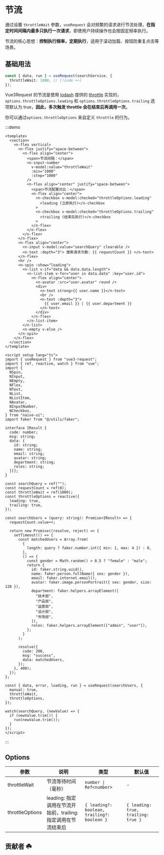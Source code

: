 # 节流

通过设置 `throttleWait` 参数，`useRequest` 会对频繁的请求进行节流处理，**在指定时间间隔内最多只执行一次请求**，即使用户持续操作也会按固定频率执行。

节流的核心思想：**控制执行频率，定期执行**，适用于滚动加载、按钮防重复点击等场景。

## 基础用法

```ts
const { data, run } = useRequest(searchService, {
  throttleWait: 1000, // [!code ++]
});
```

Vue3Request 的节流是使用 [lodash](https://lodash.com/) 提供的 [throttle](https://lodash.com/docs/4.17.15#throttle) 实现的，`options.throttleOptions.leading` 和 `options.throttleOptions.trailing` 选项默认为 true，**因此，多次触发 throttle 会在结束后再调用一次**。

你可以通过`options.throttleOptions` 来自定义 `throttle` 的行为。

:::demo

```vue
<template>
  <section>
    <n-flex vertical>
      <n-flex justify="space-between">
        <n-flex align="center">
          <span>节流间隔：</span>
          <n-input-number
            v-model:value="throttleWait"
            :min="1000"
            :step="1000"
          />
          <n-flex align="center" justify="space-between">
            <span>节流配置对比：</span>
            <n-flex align="center">
              <n-checkbox v-model:checked="throttleOptions.leading"
                >leading (立即执行)</n-checkbox
              >
              <n-checkbox v-model:checked="throttleOptions.trailing"
                >trailing (结束后执行)</n-checkbox
              >
            </n-flex>
          </n-flex>
        </n-flex>
      </n-flex>
      <n-flex align="center">
        <n-input v-model:value="searchQuery" clearable />
        <n-text :depth="3"> 搜索请求次数: {{ requestCount }} </n-text>
      </n-flex>
      <hr />
      <n-spin :show="loading">
        <n-list v-if="data && data.data.length">
          <n-list-item v-for="user in data.data" :key="user.id">
            <n-flex align="center">
              <n-avatar :src="user.avatar" round />
              <div>
                <n-text strong>{{ user.name }}</n-text>
                <br />
                <n-text :depth="3">
                  {{ user.email }} | {{ user.department }}
                </n-text>
              </div>
            </n-flex>
          </n-list-item>
        </n-list>
        <n-empty v-else />
      </n-spin>
    </n-flex>
  </section>
</template>

<script setup lang="ts">
import { useRequest } from "vue3-request";
import { ref, reactive, watch } from "vue";
import {
  NSpin,
  NInput,
  NEmpty,
  NFlex,
  NText,
  NList,
  NListItem,
  NAvatar,
  NInputNumber,
  NCheckbox,
} from "naive-ui";
import faker from "@/utils/faker";

interface IResult {
  code: number;
  msg: string;
  data: {
    id: string;
    name: string;
    email: string;
    avatar: string;
    department: string;
    roles: string;
  }[];
}

const searchQuery = ref("");
const requestCount = ref(0);
const throttleWait = ref(1000);
const throttleOptions = reactive({
  leading: true,
  trailing: true,
});

const searchUsers = (query: string): Promise<IResult> => {
  requestCount.value++;

  return new Promise((resolve, reject) => {
    setTimeout(() => {
      const matchedUsers = Array.from(
        {
          length: query ? faker.number.int({ min: 1, max: 4 }) : 0,
        },
        () => {
          const gender = Math.random() > 0.5 ? "female" : "male";
          return {
            id: faker.string.uuid(),
            name: faker.person.fullName({ sex: gender }),
            email: faker.internet.email(),
            avatar: faker.image.personPortrait({ sex: gender, size: 128 }),
            department: faker.helpers.arrayElement([
              "技术部",
              "产品部",
              "运营部",
              "设计部",
              "市场部",
            ]),
            roles: faker.helpers.arrayElement(["admin", "user"]),
          };
        }
      );

      resolve({
        code: 200,
        msg: "success",
        data: matchedUsers,
      });
    }, 400);
  });
};

const { data, error, loading, run } = useRequest(searchUsers, {
  manual: true,
  throttleWait,
  throttleOptions,
});

watch(searchQuery, (newValue) => {
  if (newValue.trim()) {
    run(newValue.trim());
  }
});
</script>
```

:::

## Options

| 参数            | 说明                                                            | 类型                                        | 默认值                              |
| --------------- | --------------------------------------------------------------- | ------------------------------------------- | ----------------------------------- |
| throttleWait    | 节流等待时间（毫秒）                                            | `number \| Ref<number>`                     | -                                   |
| throttleOptions | leading: 指定调用在节流开始前，trailing: 指定调用在节流结束后 | `{ leading?: boolean, trailing?: boolean }` | `{ leading: true, trailing: true }` |

## 贡献者 :shamrock:

<Team />